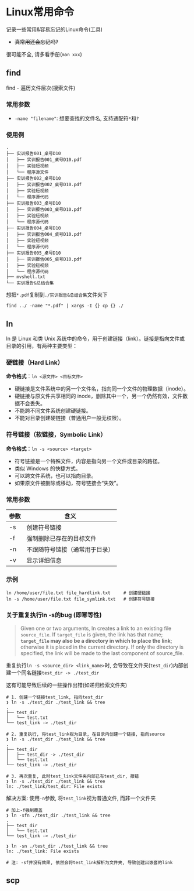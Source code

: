 # Linux常用命令

记录一些常用&容易忘记的Linux命令(工具)

- ~~真常用还会忘记吗?~~ 

很可能不全, 请多看手册(`man xxx`)

## find

find - 遍历文件层次(搜索文件)

### **常用参数**

- `-name "filename"`: 想要查找的文件名, 支持通配符`*`和`?`



### **使用例**

```shell
.
├── 实训报告001_桌号D10
│   ├── 实训报告001_桌号D10.pdf
│   ├── 实验短视频
│   └── 程序源文件
├── 实训报告002_桌号D10
│   ├── 实训报告002_桌号D10.pdf
│   ├── 实验短视频
│   └── 程序源代码
├── 实训报告003_桌号D10
│   ├── 实训报告003_桌号D10.pdf
│   ├── 实验短视频
│   └── 程序源代码
├── 实训报告004_桌号D10
│   ├── 实训报告004_桌号D10.pdf
│   ├── 实验短视频
│   └── 程序源代码
├── 实训报告005_桌号D10
│   ├── 实训报告005_桌号D10.pdf
│   ├── 实验短视频
│   └── 程序源代码
├── mvshell.txt
└── 实训报告&总结合集
```

想把`*.pdf`复制到`./实训报告&总结合集`文件夹下

```shell
find ../ -name "*.pdf" | xargs -I {} cp {} ./
```

## ln

ln 是 Linux 和类 Unix 系统中的命令，用于创建链接（link）。链接是指向文件或目录的引用，有两种主要类型：

### 硬链接（Hard Link）

**命令格式**：`ln <源文件> <目标文件>`

- 硬链接是文件系统中的另一个文件名，指向同一个文件的物理数据（inode）。
- 硬链接与原文件共享相同的 inode，删除其中一个，另一个仍然有效，文件数据不会丢失。
- 不能跨不同文件系统创建硬链接。
- 不能对目录创建硬链接（普通用户一般无权限）。

###  符号链接（软链接，Symbolic Link）

**命令格式**：`ln -s <source> <target>`

- 符号链接是一个特殊文件，内容是指向另一个文件或目录的路径。
- 类似 Windows 的快捷方式。
- 可以跨文件系统，也可以指向目录。
- 如果原文件被删除或移动，符号链接会“失效”。

### 常用参数

| **参数** | **含义**                       |
| -------- | ------------------------------ |
| -s       | 创建符号链接                   |
| -f       | 强制删除已存在的目标文件       |
| -n       | 不跟随符号链接（通常用于目录） |
| -v       | 显示详细信息                   |

### **示例**

```shell
ln /home/user/file.txt file_hardlink.txt     # 创建硬链接
ln -s /home/user/file.txt file_symlink.txt   # 创建符号链接
```

### 关于重复执行ln -s的bug (即幂等性)
> Given one or two arguments, ln creates a link to an existing file `source_file`.  If `target_file` is given, the link has that name; **`target_file` may also be a directory in which to place the link**; otherwise it is placed in the current directory.  If only the directory is specified, the link will be made to the last component of source_file.

重复执行`ln -s <source_dir> <link_name>`时, 会导致在文件夹(`test_dir`)内部创建一个同名链接`test_dir -> ./test_dir`

这有可能导致后续的一些操作出错(如递归检索文件夹)

```shell
# 1. 创建一个链接test_link, 指向test_dir
❯ ln -s ./test_dir ./test_link && tree
.
├── test_dir
│   └── test.txt
└── test_link -> ./test_dir

# 2. 重复执行, 将test_link视为目录, 在目录内创建一个链接, 指向source
❯ ln -s ./test_dir ./test_link && tree
.
├── test_dir
│   ├── test_dir -> ./test_dir
│   └── test.txt
└── test_link -> ./test_dir

# 3. 再次重复, 此时test_link文件夹内部已有test_dir, 报错
❯ ln -s ./test_dir ./test_link && tree
ln: ./test_link/test_dir: File exists
```

解决方案: 使用`-n`参数, 将`test_link`视为普通文件, 而非一个文件夹

```shell
# 加上-f强制覆盖
❯ ln -sfn ./test_dir ./test_link && tree
.
├── test_dir
│   └── test.txt
└── test_link -> ./test_dir

❯ ln -sn ./test_dir ./test_link && tree
ln: ./test_link: File exists

# 注: -sf并没有效果, 依然会将test_link解析为文件夹, 导致创建出嵌套的link
```

## scp

